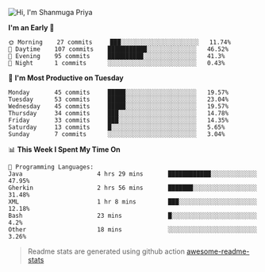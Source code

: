 ![Hi, I'm Shanmuga Priya](https://user-images.githubusercontent.com/11372997/114503533-1a245100-9c4b-11eb-84a1-8417915a46ba.gif)

<!--START_SECTION:waka-->
**I'm an Early 🐤** 

```text
🌞 Morning    27 commits     ███░░░░░░░░░░░░░░░░░░░░░░   11.74% 
🌆 Daytime    107 commits    ███████████░░░░░░░░░░░░░░   46.52% 
🌃 Evening    95 commits     ██████████░░░░░░░░░░░░░░░   41.3% 
🌙 Night      1 commits      ░░░░░░░░░░░░░░░░░░░░░░░░░   0.43%

```
📅 **I'm Most Productive on Tuesday** 

```text
Monday       45 commits     █████░░░░░░░░░░░░░░░░░░░░   19.57% 
Tuesday      53 commits     █████░░░░░░░░░░░░░░░░░░░░   23.04% 
Wednesday    45 commits     █████░░░░░░░░░░░░░░░░░░░░   19.57% 
Thursday     34 commits     ███░░░░░░░░░░░░░░░░░░░░░░   14.78% 
Friday       33 commits     ███░░░░░░░░░░░░░░░░░░░░░░   14.35% 
Saturday     13 commits     █░░░░░░░░░░░░░░░░░░░░░░░░   5.65% 
Sunday       7 commits      ░░░░░░░░░░░░░░░░░░░░░░░░░   3.04%

```


📊 **This Week I Spent My Time On** 

```text
💬 Programming Languages: 
Java                     4 hrs 29 mins       ████████████░░░░░░░░░░░░░   47.95% 
Gherkin                  2 hrs 56 mins       ███████░░░░░░░░░░░░░░░░░░   31.48% 
XML                      1 hr 8 mins         ███░░░░░░░░░░░░░░░░░░░░░░   12.18% 
Bash                     23 mins             █░░░░░░░░░░░░░░░░░░░░░░░░   4.2% 
Other                    18 mins             ░░░░░░░░░░░░░░░░░░░░░░░░░   3.26%

```


<!--END_SECTION:waka-->
> Readme stats are generated using github action [awesome-readme-stats](https://github.com/anmol098/waka-readme-stats)
<!--
**Shanmugapriya03/Shanmugapriya03** is a ✨ _special_ ✨ repository because its `README.md` (this file) appears on your GitHub profile.

Here are some ideas to get you started:

- 🔭 I’m currently working on ...
- 🌱 I’m currently learning ...
- 👯 I’m looking to collaborate on ...
- 🤔 I’m looking for help with ...
- 💬 Ask me about ...
- 📫 How to reach me: ...
- 😄 Pronouns: ...
- ⚡ Fun fact: ...
-->
